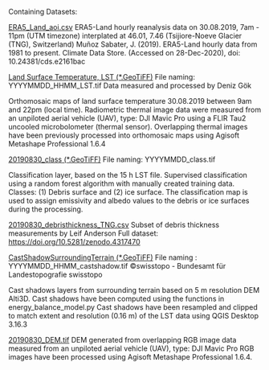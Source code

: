 Containing Datasets:


<u>ERA5_Land_aoi.csv</u>
ERA5-Land hourly reanalysis data on 30.08.2019, 7am - 11pm (UTM timezone) interplated at 46.01, 7.46 (Tsijiore-Noeve Glacier (TNG), Switzerland)
Muñoz Sabater, J. (2019). ERA5-Land hourly data from 1981 to present. Climate Data Store. (Accessed on 28-Dec-2020), doi: 10.24381/cds.e2161bac

<u>Land Surface Temperature, LST (*.GeoTiFF)</u>
File naming: YYYYMMDD_HHMM_LST.tif
Data measured and processed by Deniz Gök

Orthomosaic maps of land surface temperature 30.08.2019 between 9am and 22pm (local time).
Radiometric thermal image data were measured from an unpiloted aerial vehicle (UAV), type:  DJI Mavic Pro using a FLIR Tau2 uncooled microbolometer (thermal sensor).
Overlapping thermal images have been previously processed into orthomosaic maps using Agisoft Metashape Professional 1.6.4

<u>20190830_class (*.GeoTiFF)</u>
File naming: YYYYMMDD_class.tif

Classification layer, based on the 15 h LST file. Supervised classification using a random forest algorithm with manually created training data.
Classes: (1) Debris surface and (2) ice surface. The classification map is used to assign emissivity and albedo values to the debris or ice surfaces during the processing.


<u>20190830_debristhickness_TNG.csv</u>
Subset of debris thickness measurements by Leif Anderson
Full dataset: https://doi.org/10.5281/zenodo.4317470

<u>CastShadowSurroundingTerrain (*.GeoTiFF)</u>
File naming : YYYYMMDD_HHMM_castshadow.tif
©swisstopo - Bundesamt für Landestopografie swisstopo

Cast shadows layers from surrounding terrain based on 5 m resolution DEM Alti3D. Cast shadows have been computed using the functions in energy_balance_model.py
Cast shadows have been resampled and clipped to match extent and resolution (0.16 m) of the LST data using QGIS Desktop 3.16.3

<u>20190830_DEM.tif</u>
DEM generated from overlapping RGB image data measured from an unpiloted aerial vehicle (UAV), type:  DJI Mavic Pro
RGB images have been processed using Agisoft Metashape Professional 1.6.4.
